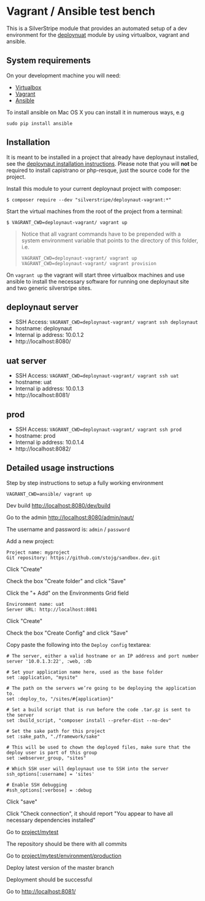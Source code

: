 # Vagrant / Ansible test bench

This is a SilverStripe module that provides an automated setup of a dev environment for the [deploynuat](https://github.com/silverstripe/deploynaut) module by using virtualbox, vagrant and ansible.

## System requirements

On your development machine you will need:

 * [Virtualbox](https://www.virtualbox.org/)
 * [Vagrant](https://www.vagrantup.com/)
 * [Ansible](http://docs.ansible.com/intro_installation.html)

To install ansible on Mac OS X you can install it in numerous ways, e.g

	sudo pip install ansible
 
## Installation

It is meant to be installed in a project that already have deploynaut installed, see the [deploynaut installation instructions](https://github.com/silverstripe/deploynaut/blob/master/docs/en/index.md#deploynaut-1). Please note that you will **not** be required to install capistrano or php-resque, just the source code for the project.

Install this module to your current deploynaut project with composer:

	$ composer require --dev "silverstripe/deploynaut-vagrant:*"

Start the virtual machines from the root of the project from a terminal:

	$ VAGRANT_CWD=deploynaut-vagrant/ vagrant up

> Notice that all vagrant commands have to be prepended with a system environment variable that points to the
> directory of this folder, i.e.
> 
>     VAGRANT_CWD=deploynaut-vagrant/ vagrant up
>     VAGRANT_CWD=deploynaut-vagrant/ vagrant provision

On `vagrant up` the vagrant will start three virtualbox machines and use ansible to install the necessary software for running one deploynaut site and two generic silverstripe sites.


## deploynaut server

 * SSH Access: `VAGRANT_CWD=deploynaut-vagrant/ vagrant ssh deploynaut`
 * hostname: deploynaut
 * Internal ip address: 10.0.1.2
 * http://localhost:8080/

## uat server

 * SSH Access: `VAGRANT_CWD=deploynaut-vagrant/ vagrant ssh uat`
 * hostname: uat
 * Internal ip address: 10.0.1.3
 * http://localhost:8081/

## prod

 * SSH Access: `VAGRANT_CWD=deploynaut-vagrant/ vagrant ssh prod`
 * hostname: prod
 * Internal ip address: 10.0.1.4
 * http://localhost:8082/

## Detailed usage instructions

Step by step instructions to setup a fully working environment

    VAGRANT_CWD=ansible/ vagrant up

Dev build [http://localhost:8080/dev/build](http://localhost:8080/dev/build)

Go to the admin [http://localhost:8080/admin/naut/](http://localhost:8080/admin/naut/)

The username and password is: `admin` / `password`

Add a new project:

	Project name: myproject
	Git repository: https://github.com/stojg/sandbox.dev.git

Click "Create"

Check the box "Create folder" and click "Save"

Click the "+ Add" on the Environments Grid field

    Environment name: uat
    Server URL: http://localhost:8081

Click "Create"

Check the box "Create Config" and click "Save"

Copy paste the following into the  `Deploy config` textarea:

	# The server, either a valid hostname or an IP address and port number
	server '10.0.1.3:22', :web, :db

	# Set your application name here, used as the base folder
	set :application, "mysite"

	# The path on the servers we’re going to be deploying the application to.
	set :deploy_to, "/sites/#{application}"

	# Set a build script that is run before the code .tar.gz is sent to the server
	set :build_script, "composer install --prefer-dist --no-dev"

	# Set the sake path for this project
	set :sake_path, "./framework/sake"

	# This will be used to chown the deployed files, make sure that the deploy user is part of this group
	set :webserver_group, "sites"

	# Which SSH user will deploynaut use to SSH into the server
	ssh_options[:username] = 'sites'

	# Enable SSH debugging
	#ssh_options[:verbose] = :debug

Click "save"

Click "Check connection", it should report "You appear to have all necessary dependencies installed"

Go to [project/mytest](http://localhost:8080/naut/project/mytest)

The repository should be there with all commits

Go to [project/mytest/environment/production](http://localhost:8080/naut/project/mytest/environment/production)

Deploy latest version of the master branch

Deployment should be successful

Go to [http://localhost:8081/](http://localhost:8081/)


